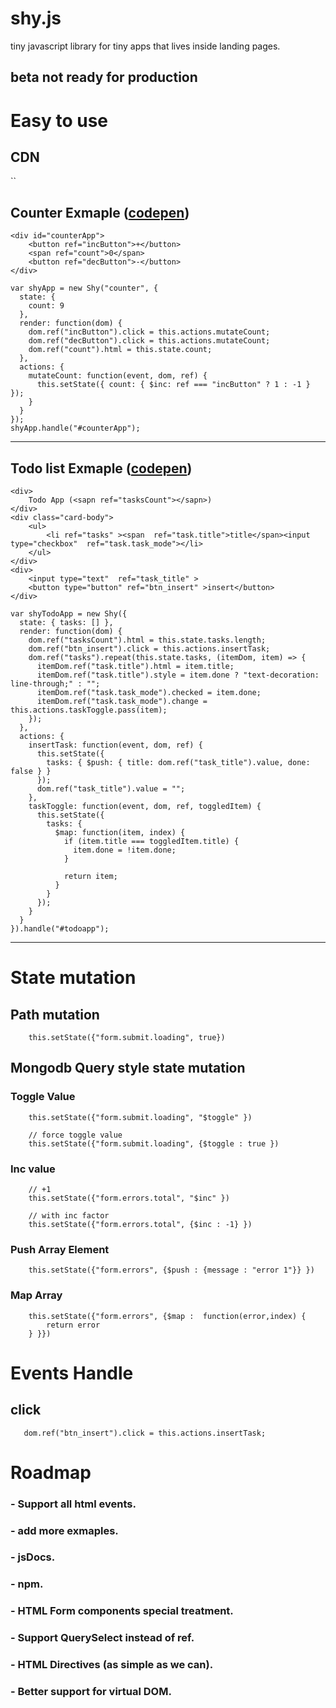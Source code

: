 # shy.js
tiny javascript library for tiny apps that lives inside landing pages.
## beta not ready for production 


# Easy to use
## CDN
``

## Counter Exmaple ([codepen](https://codepen.io/rayeddev/pen/vwGRZg))

```
<div id="counterApp">
    <button ref="incButton">+</button>    
    <span ref="count">0</span>    
    <button ref="decButton">-</button>
</div>
```

```
var shyApp = new Shy("counter", {
  state: {
    count: 9
  },
  render: function(dom) {
    dom.ref("incButton").click = this.actions.mutateCount;
    dom.ref("decButton").click = this.actions.mutateCount;
    dom.ref("count").html = this.state.count;
  },
  actions: {
    mutateCount: function(event, dom, ref) {
      this.setState({ count: { $inc: ref === "incButton" ? 1 : -1 } });
    }
  }
});
shyApp.handle("#counterApp"); 
```
---

## Todo list Exmaple ([codepen](https://codepen.io/rayeddev/pen/BeKxBq))
```
<div>
    Todo App (<sapn ref="tasksCount"></sapn>)
</div>
<div class="card-body">
    <ul>
        <li ref="tasks" ><span  ref="task.title">title</span><input type="checkbox"  ref="task.task_mode"></li>
    </ul>
</div>
<div>
    <input type="text"  ref="task_title" >
    <button type="button" ref="btn_insert" >insert</button>
</div> 
```

```
var shyTodoApp = new Shy({
  state: { tasks: [] },
  render: function(dom) {
    dom.ref("tasksCount").html = this.state.tasks.length;
    dom.ref("btn_insert").click = this.actions.insertTask;
    dom.ref("tasks").repeat(this.state.tasks, (itemDom, item) => {
      itemDom.ref("task.title").html = item.title;
      itemDom.ref("task.title").style = item.done ? "text-decoration: line-through;" : "";
      itemDom.ref("task.task_mode").checked = item.done;
      itemDom.ref("task.task_mode").change = this.actions.taskToggle.pass(item);
    });
  },
  actions: {
    insertTask: function(event, dom, ref) {
      this.setState({
        tasks: { $push: { title: dom.ref("task_title").value, done: false } }
      });
      dom.ref("task_title").value = "";
    },
    taskToggle: function(event, dom, ref, toggledItem) {
      this.setState({
        tasks: {
          $map: function(item, index) {
            if (item.title === toggledItem.title) {
              item.done = !item.done;
            }

            return item;
          }
        }
      });
    }
  }
}).handle("#todoapp");
```
----
# State mutation 
## Path mutation
```
    this.setState({"form.submit.loading", true})
```
## Mongodb Query style state mutation
### Toggle Value
```
    this.setState({"form.submit.loading", "$toggle" })

    // force toggle value
    this.setState({"form.submit.loading", {$toggle : true })
```

### Inc value
```
    // +1
    this.setState({"form.errors.total", "$inc" })

    // with inc factor 
    this.setState({"form.errors.total", {$inc : -1} })
```


### Push Array Element
```
    this.setState({"form.errors", {$push : {message : "error 1"}} })
```

### Map Array 
```
    this.setState({"form.errors", {$map :  function(error,index) {
        return error
    } }})
```

# Events Handle 
## click
```
   dom.ref("btn_insert").click = this.actions.insertTask; 
```

# Roadmap 

### - Support all html events.
### - add more exmaples.
### - jsDocs.
### - npm.
### - HTML Form components special treatment.
### - Support QuerySelect instead of ref.
### - HTML Directives (as simple as we can).
### - Better support for virtual DOM.
